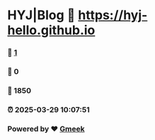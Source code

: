 # HYJ|Blog :link: https://hyj-hello.github.io 
### :page_facing_up: [1](https://hyj-hello.github.io/tag.html) 
### :speech_balloon: 0 
### :hibiscus: 1850 
### :alarm_clock: 2025-03-29 10:07:51 
### Powered by :heart: [Gmeek](https://github.com/Meekdai/Gmeek)
